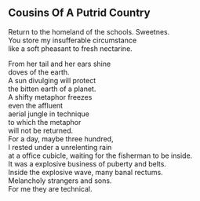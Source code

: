 Cousins Of A Putrid Country
---------------------------
Return to the homeland of the schools. Sweetnes.  
You store my insufferable circumstance  
like a soft pheasant to fresh nectarine.  
  
From her tail and her ears shine  
doves of the earth.  
A sun divulging will protect  
the bitten earth of a planet.  
A shifty metaphor freezes  
even the affluent  
aerial jungle in technique  
to which the metaphor  
will not be returned.  
For a day, maybe three hundred,  
I rested under a unrelenting rain  
at a office cubicle, waiting for the fisherman to be inside.  
It was a explosive business of puberty and belts.  
Inside the explosive wave, many banal rectums.  
Melancholy strangers and sons.  
For me they are technical.  
